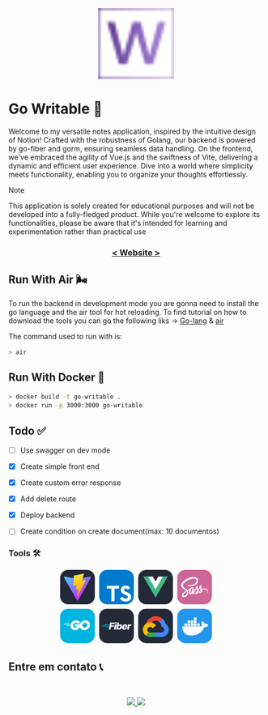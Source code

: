 <p align="center">
<img src="./web/public/writable.svg" width="150px" />
</p>
 
# Go Writable 📒

Welcome to my versatile notes application, inspired by the intuitive design of Notion! Crafted with the robustness of Golang, our backend is powered by go-fiber and gorm, ensuring seamless data handling. On the frontend, we've embraced the agility of Vue.js and the swiftness of Vite, delivering a dynamic and efficient user experience. Dive into a world where simplicity meets functionality, enabling you to organize your thoughts effortlessly.

> [!NOTE] 
> This application is solely created for educational purposes and will not be developed into a fully-fledged product. While you're welcome to explore its functionalities, please be aware that it's intended for learning and experimentation rather than practical use

<h3 align="center">
<a href="https://go-writable.vercel.app/">
< Website >
</a>
</h3>

## Run With Air 🌬️

To run the backend in development mode you are gonna need to install the go language and the air tool for hot reloading. To find tutorial on how to download the tools you can go the following liks -> [Go-lang](https://go.dev/doc/install) & [air]()

The command used to run with is:

```bash
> air
```

## Run With Docker 🐋

```bash
> docker build -t go-writable .
> docker run -p 3000:3000 go-writable
```

## Todo ✅

- [ ] Use swagger on dev mode
- [x] Create simple front end
- [x] Create custom error response
- [x] Add delete route
- [x] Deploy backend
- [ ] Create condition on create document(max: 10 documentos)


### Tools 🛠

<p align="center">
<img src="./tools-grid.svg" width="300px" />
</p>

## Entre em contato 📞

<br>

<p align="center">
<a href="https://www.linkedin.com/in/luis-felipe-vanin-martins-5a5b38215">
<img src="https://img.shields.io/badge/-LinkedIn-black.svg?style=for-the-badge&logo=linkedin&colorB=blue">
</a>
<a href="mailto:luisfvanin2@gmail.com">
<img src="https://img.shields.io/badge/Gmail:%20luisfvanin2@gmail.com-D14836?style=for-the-badge&logo=gmail&logoColor=white">
</a>
 
